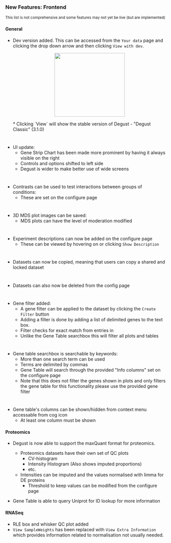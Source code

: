 ### New Features: Frontend
<sup> This list is not comprehensive and some features may not yet be live (but are implemented)</sup>    

#### General
*  Dev version added. This can be accessed from the `Your data` page and clicking the drop down arrow and then clicking `View with dev`. 
    <p align="center">
    <img width="220" height="200" src="https://i.imgur.com/fn7F6Ob.png">
    </p>    
    *  Clicking `View` will show the stable version of Degust - "Degust Classic" (3.1.0)

#
*  UI update:
    *  Gene Strip Chart has been made more prominent by having it always visible on the right
    *  Controls and options shifted to left side
    *  Degust is wider to make better use of wide screens   

#
*  Contrasts can be used to test interactions between groups of conditions: 
    *  These are set on the configure page

#
*  3D MDS plot images can be saved: 
    *  MDS plots can have the level of moderation modified

#
*  Experiment descriptions can now be added on the configure page
    *  These can be viewed by hovering on or clicking `Show Description`

#
*  Datasets can now be copied, meaning that users can copy a shared and locked dataset

#
*  Datasets can also now be deleted from the config page

#
*  Gene filter added: 
    *  A gene filter can be applied to the dataset by clicking the `Create Filter` button
    *  Adding a filter is done by adding a list of delimited genes to the text box.
    *  Filter checks for exact match from entries in 
    *  Unlike the Gene Table searchbox this will filter all plots and tables

#
*  Gene table searchbox is searchable by keywords:
    *  More than one search term can be used
    *  Terms are delimited by commas
    *  Gene Table will search through the provided "Info columns" set on the configure page
    *  Note that this does not filter the genes shown in plots and only filters the gene table for this functionality please use the provided gene filter

#
*  Gene table's columns can be shown/hidden from context menu accessable from cog icon
    *  At least one column must be shown
    

#### Proteomics
*  Degust is now able to support the maxQuant format for proteomics. 
    *  Proteomics datasets have their own set of QC plots
        *  CV-histogram
        *  Intensity Histogram (Also shows imputed proportions)
        *  etc.
    *  Intensities can be imputed and the values normalised with limma for DE proteins
        *  Threshold to keep values can be modified from the configure page

*  Gene Table is able to query Uniprot for ID lookup for more information


#### RNASeq
*  RLE box and whisker QC plot added
*  `View SampleWeights` has been replaced with `View Extra Information` which provides information related to normalisation not usually needed.

